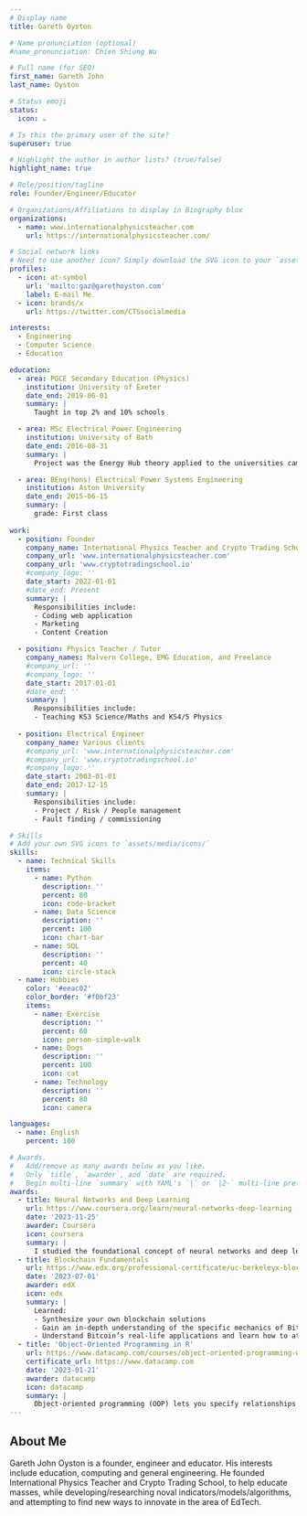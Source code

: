 ```yaml
---
# Display name
title: Gareth Oyston

# Name pronunciation (optional)
#name_pronunciation: Chien Shiung Wu

# Full name (for SEO)
first_name: Gareth John
last_name: Oyston

# Status emoji
status:
  icon: ☕️

# Is this the primary user of the site?
superuser: true

# Highlight the author in author lists? (true/false)
highlight_name: true

# Role/position/tagline
role: Founder/Engineer/Educator

# Organizations/Affiliations to display in Biography blox
organizations:
  - name: www.internationalphysicsteacher.com
    url: https://internationalphysicsteacher.com/

# Social network links
# Need to use another icon? Simply download the SVG icon to your `assets/media/icons/` folder.
profiles:
  - icon: at-symbol
    url: 'mailto:gaz@garethoyston.com'
    label: E-mail Me
  - icon: brands/x
    url: https://twitter.com/CTSsocialmedia

interests:
  - Engineering
  - Computer Science
  - Education

education:
  - area: PGCE Secondary Education (Physics)
    institution: University of Exeter
    date_end: 2019-06-01
    summary: |
      Taught in top 2% and 10% schools

  - area: MSc Electrical Power Engineering
    institution: University of Bath
    date_end: 2016-08-31
    summary: |
      Project was the Energy Hub theory applied to the universities campus

  - area: BEng(hons) Electrical Power Systems Engineering
    institution: Aston University
    date_end: 2015-06-15
    summary: |
      grade: First class
      
work:
  - position: Founder
    company_name: International Physics Teacher and Crypto Trading School
    company_url: 'www.internationalphysicsteacher.com'
    company_url: 'www.cryptotradingschool.io'
    #company_logo: ''
    date_start: 2022-01-01
    #date_end: Present
    summary: |
      Responsibilities include:
      - Coding web application
      - Marketing
      - Content Creation

  - position: Physics Teacher / Tutor
    company_names: Malvern College, EMG Education, and Freelance
    #company_url: ''
    #company_logo: ''
    date_start: 2017-01-01
    #date_end: ''
    summary: |
      Responsibilities include:
      - Teaching KS3 Science/Maths and KS4/5 Physics
  
  - position: Electrical Engineer
    company_name: Various clients
    #company_url: 'www.internationalphysicsteacher.com'
    #company_url: 'www.cryptotradingschool.io'
    #company_logo: ''
    date_start: 2003-01-01
    date_end: 2017-12-15
    summary: |
      Responsibilities include:
      - Project / Risk / People management
      - Fault finding / commissioning

# Skills
# Add your own SVG icons to `assets/media/icons/`
skills:
  - name: Technical Skills
    items:
      - name: Python
        description: ''
        percent: 80
        icon: code-bracket
      - name: Data Science
        description: ''
        percent: 100
        icon: chart-bar
      - name: SQL
        description: ''
        percent: 40
        icon: circle-stack
  - name: Hobbies
    color: '#eeac02'
    color_border: '#f0bf23'
    items:
      - name: Exercise
        description: ''
        percent: 60
        icon: person-simple-walk
      - name: Dogs
        description: ''
        percent: 100
        icon: cat
      - name: Technology
        description: ''
        percent: 80
        icon: camera

languages:
  - name: English
    percent: 100

# Awards.
#   Add/remove as many awards below as you like.
#   Only `title`, `awarder`, and `date` are required.
#   Begin multi-line `summary` with YAML's `|` or `|2-` multi-line prefix and indent 2 spaces below.
awards:
  - title: Neural Networks and Deep Learning
    url: https://www.coursera.org/learn/neural-networks-deep-learning
    date: '2023-11-25'
    awarder: Coursera
    icon: coursera
    summary: |
      I studied the foundational concept of neural networks and deep learning. By the end, I was familiar with the significant technological trends driving the rise of deep learning; build, train, and apply fully connected deep neural networks; implement efficient (vectorized) neural networks; identify key parameters in a neural network’s architecture; and apply deep learning to your own applications.
  - title: Blockchain Fundamentals
    url: https://www.edx.org/professional-certificate/uc-berkeleyx-blockchain-fundamentals
    date: '2023-07-01'
    awarder: edX
    icon: edx
    summary: |
      Learned:
      - Synthesize your own blockchain solutions
      - Gain an in-depth understanding of the specific mechanics of Bitcoin
      - Understand Bitcoin’s real-life applications and learn how to attack and destroy Bitcoin, Ethereum, smart contracts and Dapps, and alternatives to Bitcoin’s Proof-of-Work consensus algorithm
  - title: 'Object-Oriented Programming in R'
    url: https://www.datacamp.com/courses/object-oriented-programming-with-s3-and-r6-in-r
    certificate_url: https://www.datacamp.com
    date: '2023-01-21'
    awarder: datacamp
    icon: datacamp
    summary: |
      Object-oriented programming (OOP) lets you specify relationships between functions and the objects that they can act on, helping you manage complexity in your code. This is an intermediate level course, providing an introduction to OOP, using the S3 and R6 systems. S3 is a great day-to-day R programming tool that simplifies some of the functions that you write. R6 is especially useful for industry-specific analyses, working with web APIs, and building GUIs.
---
```


## About Me

Gareth John Oyston is a founder, engineer and educator. His interests include education, computing and general engineering. He founded International Physics Teacher and Crypto Trading School, to help educate masses, while developing/researching noval indicators/models/algorithms, and attempting to find new ways to innovate in the area of EdTech.
